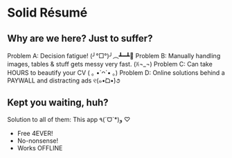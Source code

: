 # Solid Résumé
## Why are we here? Just to suffer?

Problem A: Decision fatigue! (╯°□°)╯︵┻━┻💢
Problem B: Manually handling images, tables & stuff gets messy very fast. (ꐦ¬_¬)
Problem C: Can take HOURS to beautify your CV ( ｡ •`ᴖ´• ｡)
Problem D: Online solutions behind a PAYWALL and distracting ads ୧(๑•̀ᗝ•́)૭

## Kept you waiting, huh?

Solution to all of them: This app  ٩(ˊᗜˋ*)و ♡

- Free 4EVER!
- No-nonsense!
- Works OFFLINE
